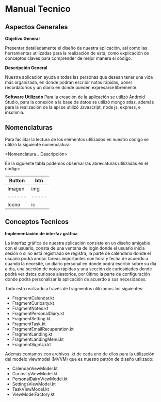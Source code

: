 # Manual Tecnico

## Aspectos Generales

**Objetivo General**

Presentar detalladamente el diseño de nuestra aplicación, así como las herramientas utilizadas para la realización de esta, 
como explicación de conceptos claves para comprender de mejor manera el código.

**Descripción General**

Nuestra aplicación ayuda a todas las personas que desean tener una vida más organizada,
en donde podrán escribir notas rápidas, poner recordatorios y un diario en donde pueden expresarse libremente.

**Software Utilizado**
Para la creación de la aplicación se utilizó Android Studio,  para la conexión a la base de datos se utilizó mongo atlas, 
además para la realización de la api se utilizó Javascript, node js, express, e insomnia.

## Nomenclaturas

Para facilitar la lectura de los elementos utilizados en nuestro código se utilizó la siguiente nomenclatura:

<Nomenclatura _ Descripción>

En la siguiente tabla podemos observar las abreviaturas utilizadas en el código:

|  Button |btn   |
| ------  | -----|
| Imagen  |  img |
| ------  | -----|
|  Icono  |  ic  |

## Conceptos Tecnicos

**Implementación de interfaz gráfica**

La interfaz gráfica de nuestra aplicación consiste en un diseño amigable con el usuario, consta de una ventana de login donde el usuario inicia sesión o si no está registrado se registra, la parte de calendario donde el usuario podrá anotar tareas importantes con hora y fecha de acuerdo a cuando la necesite, un diario personal en donde podrá escribir sobre su día a día, una sección de notas rápidas y una sección de curiosidades donde podrá ver datos curiosos aleatorios, por último la parte de configuración donde podrá personalizar la aplicación de acuerdo a sus necesidades.

Todo esto realizado a través de fragmentos utilizamos los siguientes:


* FragmentCalendar.kt
* FragmentCuriosity.kt
* FragmentNotes.kt
* FragmentPersonalDiary.kt
* FragmentSetting.kt
* FragmentTask.kt
* FragmentEmailRecuperation.kt
* FragmentLanding.kt
* FragmentLandingMenu.kt
* FragmentSignUp.kt








Además contamos con archivos .kt de cada uno de ellos para la utilización del modelo viewmodel (MVVM) que es nuestro patrón de diseño utilizado:

* CalendarViewModel.kt
* CuriosityViewModel.kt
* PersonalDairyViewModel.kt
* SettingsViewModel.kt
* TaskViewModel.kt
* ViewModelFactory.kt


